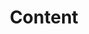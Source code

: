 ---
title: "Content"
weight: 2
type: docs
description: >
  Personal notes, list of included mods and log of changes.
---